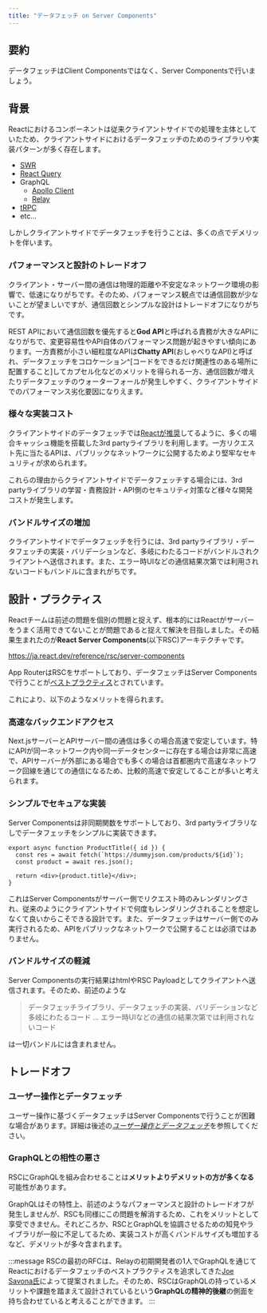 ```yaml
---
title: "データフェッチ on Server Components"
---
```


## 要約

データフェッチはClient Componentsではなく、Server Componentsで行いましょう。

## 背景

Reactにおけるコンポーネントは従来クライアントサイドでの処理を主体としていたため、クライアントサイドにおけるデータフェッチのためのライブラリや実装パターンが多く存在します。

- [SWR](https://swr.vercel.app/)
- [React Query](https://react-query.tanstack.com/)
- GraphQL
  - [Apollo Client](https://www.apollographql.com/docs/react/)
  - [Relay](https://relay.dev/)
- [tRPC](https://trpc.io/)
- etc...

しかしクライアントサイドでデータフェッチを行うことは、多くの点でデメリットを伴います。

### パフォーマンスと設計のトレードオフ

クライアント・サーバー間の通信は物理的距離や不安定なネットワーク環境の影響で、低速になりがちです。そのため、パフォーマンス観点では通信回数が少ないことが望ましいですが、通信回数とシンプルな設計はトレードオフになりがちです。

REST APIにおいて通信回数を優先すると**God API**と呼ばれる責務が大きなAPIになりがちで、変更容易性やAPI自体のパフォーマンス問題が起きやすい傾向にあります。一方責務が小さい細粒度なAPIは**Chatty API**(おしゃべりなAPI)と呼ばれ、データフェッチをコロケーション^[コードをできるだけ関連性のある場所に配置すること]してカプセル化などのメリットを得られる一方、通信回数が増えたりデータフェッチのウォーターフォールが発生しやすく、クライアントサイドでのパフォーマンス劣化要因になりえます。

### 様々な実装コスト

クライアントサイドのデータフェッチでは[Reactが推奨](https://ja.react.dev/reference/react/useEffect#what-are-good-alternatives-to-data-fetching-in-effects)してるように、多くの場合キャッシュ機能を搭載した3rd partyライブラリを利用します。一方リクエスト先に当たるAPIは、パブリックなネットワークに公開するためより堅牢なセキュリティが求められます。

これらの理由からクライアントサイドでデータフェッチする場合には、3rd partyライブラリの学習・責務設計・API側のセキュリティ対策など様々な開発コストが発生します。

### バンドルサイズの増加

クライアントサイドでデータフェッチを行うには、3rd partyライブラリ・データフェッチの実装・バリデーションなど、多岐にわたるコードがバンドルされクライアントへ送信されます。また、エラー時UIなどの通信結果次第では利用されないコードもバンドルに含まれがちです。

## 設計・プラクティス

Reactチームは前述の問題を個別の問題と捉えず、根本的にはReactがサーバーをうまく活用できてないことが問題であると捉えて解決を目指しました。その結果生まれたのが**React Server Components**(以下RSC)アーキテクチャです。

https://ja.react.dev/reference/rsc/server-components

App RouterはRSCをサポートしており、データフェッチはServer Componentsで行うことが[ベストプラクティス](https://nextjs.org/docs/app/building-your-application/data-fetching/patterns#fetching-data-on-the-server)とされています。

これにより、以下のようなメリットを得られます。

### 高速なバックエンドアクセス

Next.jsサーバーとAPIサーバー間の通信は多くの場合高速で安定しています。特にAPIが同一ネットワーク内や同一データセンターに存在する場合は非常に高速で、APIサーバーが外部にある場合でも多くの場合は首都圏内で高速なネットワーク回線を通じての通信になるため、比較的高速で安定してることが多いと考えられます。

### シンプルでセキュアな実装

Server Componentsは非同期関数をサポートしており、3rd partyライブラリなしでデータフェッチをシンプルに実装できます。

```tsx
export async function ProductTitle({ id }) {
  const res = await fetch(`https://dummyjson.com/products/${id}`);
  const product = await res.json();

  return <div>{product.title}</div>;
}
```

これはServer Componentsがサーバー側でリクエスト時のみレンダリングされ、従来のようにクライアントサイドで何度もレンダリングされることを想定しなくて良いからこそできる設計です。また、データフェッチはサーバー側でのみ実行されるため、APIをパブリックなネットワークで公開することは必須ではありません。

### バンドルサイズの軽減

Server Componentsの実行結果はhtmlやRSC Payloadとしてクライアントへ送信されます。そのため、前述のような

> データフェッチライブラリ、データフェッチの実装、バリデーションなど多岐にわたるコード
> ...
> エラー時UIなどの通信の結果次第では利用されないコード

は一切バンドルには含まれません。

## トレードオフ

### ユーザー操作とデータフェッチ

ユーザー操作に基づくデータフェッチはServer Componentsで行うことが困難な場合があります。詳細は後述の[_ユーザー操作とデータフェッチ_](part_1_interactive_fetch)を参照してください。

### GraphQLとの相性の悪さ

RSCにGraphQLを組み合わせることは**メリットよりデメリットの方が多くなる**可能性があります。

GraphQLはその特性上、前述のようなパフォーマンスと設計のトレードオフが発生しませんが、RSCも同様にこの問題を解消するため、これをメリットとして享受できません。それどころか、RSCとGraphQLを協調させるための知見やライブラリが一般に不足してるため、実装コストが高くバンドルサイズも増加するなど、デメリットが多々含まれます。

:::message
RSCの最初のRFCは、Relayの初期開発者の1人でGraphQLを通じてReactにおけるデータフェッチのベストプラクティスを追求してきた[Joe Savona氏](https://twitter.com/en_js)によって提案されました。そのため、RSCはGraphQLの持っているメリットや課題を踏まえて設計されているという**GraphQLの精神的後継**の側面を持ち合わせていると考えることができます。
:::
